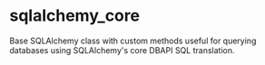 # sqlalchemy_core
Base SQLAlchemy class with custom methods useful for querying databases using SQLAlchemy's core DBAPI SQL translation.
